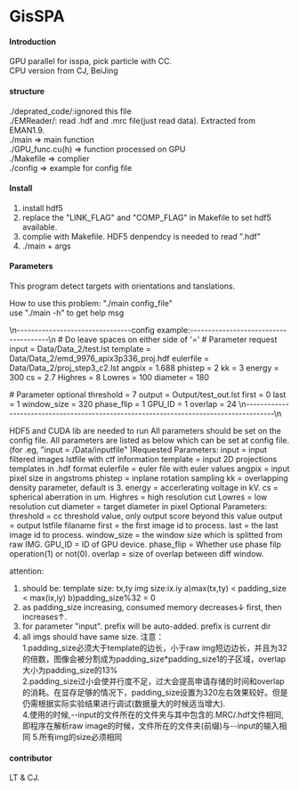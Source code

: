 # GisSPA

#### Introduction
GPU parallel for isspa, pick particle with CC.  
CPU version from CJ, BeiJing

#### structure
./deprated_code/:ignored this file   
./EMReader/: read .hdf and .mrc file(just read data). Extracted from EMAN1.9.   
./main => main function   
./GPU_func.cu(h) => function processed on GPU  
./Makefile => complier  
./config => example for config file

#### Install

1.  install hdf5
2.  replace the "LINK_FLAG" and "COMP_FLAG" in Makefile to set hdf5 available.
3.  complie with Makefile. HDF5 denpendcy is needed to read ".hdf"
4.  ./main + args

#### Parameters
This program detect targets with orientations and tanslations.

How to use this problem:  "./main config_file"  
use "./main -h" to get help msg

\n--------------------------------config example:--------------------------------------\n
\# Do leave spaces on either side of '='
\# Parameter request
input     = Data/Data_2/test.lst
template  = Data/Data_2/emd_9976_apix3p336_proj.hdf
eulerfile = Data/Data_2/proj_step3_c2.lst
angpix    = 1.688
phistep   = 2 
kk        = 3 
energy    = 300
cs        = 2.7
Highres   = 8
Lowres    = 100
diameter  = 180

\# Parameter optional
threshold = 7
output    = Output/test_out.lst
first     = 0
last      = 1
window_size = 320
phase_flip  = 1
GPU_ID      = 1
overlap     = 24
\n--------------------------------------------------------------------------------------\n

HDF5 and CUDA lib are needed to run
All parameters should be set on the config file.
All parameters are listed as below which can be set at config file.
(for .eg,  "input  =  /Data/inputfile" )Requested Parameters:
input            = input filtered images lstfile with ctf information
template         = input 2D projections templates in .hdf format
eulerfile        = euler file with euler values
angpix           = input pixel size in angstroms
phistep          = inplane rotation sampling
kk               = overlapping density parameter, default is 3.
energy           = accerlerating voltage in kV.
cs               = spherical aberration in um.
Highres          = high resolution cut 
Lowres           = low resolution cut
diameter         = target diameter in pixel
Optional Parameters:
threshold        = cc threshold value, only output score beyond this value
output           = output lstfile filaname
first            = the first image id to process.
last             = the last image id to process.
window_size      = the window size which is splitted from raw IMG.
GPU_ID           = ID of GPU device.
phase_flip       = Whether use phase filp operation(1) or not(0).
overlap          = size of overlap between diff window. 

attention:
1. should be:
template size: tx,ty
img size:ix.iy
a)max(tx,ty) < padding_size < max(ix,iy)
b)padding_size%32 = 0
2. as padding_size increasing, consumed memory decreases↓ first, then increases↑.
3. for parameter "input". prefix will be auto-added. prefix is current dir
4. all imgs should have same size.
注意：  
1.padding_size必须大于template的边长，小于raw img短边边长，并且为32的倍数，图像会被分割成为padding_size*padding_size1的子区域，overlap大小为padding_size的13%  
2.padding_size过小会使并行度不足，过大会提高申请存储的时间和overlap的消耗。在显存足够的情况下，padding_size设置为320左右效果较好。但是仍需根据实际实验结果进行调试(数据量大的时候适当增大).  
4.使用的时候,--input的文件所在的文件夹与其中包含的.MRC/.hdf文件相同,即程序在解析raw image的时候，文件所在的文件夹(前缀)与--input的输入相同
5.所有img的size必须相同

#### contributor

LT & CJ.

